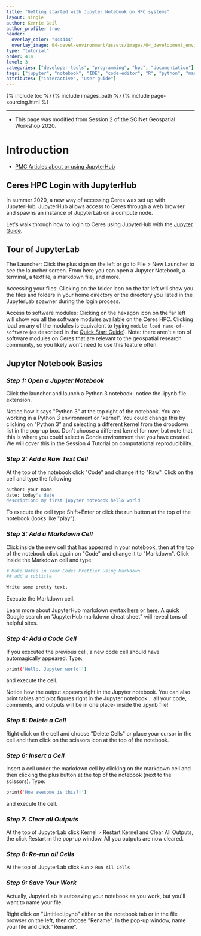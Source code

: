 ```yaml
---
title: "Getting started with Jupyter Notebook on HPC systems"
layout: single
author: Kerrie Geil
author_profile: true
header:
  overlay_color: "444444"
  overlay_image: 04-devel-environment/assets/images/04_development_envir_banner.png
type: "tutorial"
order: 414
level: 3
categories: ["developer-tools", "programming", "hpc", "documentation"]
tags: ["jupyter", "notebook", "IDE", "code-editor", "R", "python", "markdown", "OOD", "hpc-cluster", "terminal"]
attributes: ["interactive", "user-guide"]
---
```


{% include toc %}
{% include images_path %}
{% include page-sourcing.html %}

---

* This page was modified from Session 2 of the SCINet Geospatial Workshop 2020.


# Introduction

* [PMC Articles about or using JupyterHub](https://www.ncbi.nlm.nih.gov/pmc/?term=Jupyterhub)

## Ceres HPC Login with JupyterHub

In summer 2020, a new way of accessing Ceres was set up with JupyterHub. JupyterHub allows access to Ceres through a web browser and spawns an instance of JupyterLab on a compute node.

Let's walk through how to login to Ceres using JupyterHub with the [Jupyter Guide](https://scinet.usda.gov/guide/jupyter).

## Tour of JupyterLab

The Launcher:
Click the plus sign on the left or go to File > New Launcher to see the launcher screen. From here you can open a Jupyter Notebook, a terminal, a textfile, a markdown file, and more.

Accessing your files:
Clicking on the folder icon on the far left will show you the files and folders in your home directory or the directory you listed in the JupyterLab spawner during the login process.

Access to software modules:
Clicking on the hexagon icon on the far left will show you all the software modules available on the Ceres HPC. Clicking load on any of the modules is equivalent to typing ```module load name-of-software``` (as described in the [Quick Start Guide](https://scinet.usda.gov/guide/quickstart#using-the-software-applications-on-ceres)). Note: there aren't a ton of software modules on Ceres that are relevant to the geospatial research community, so you likely won't need to use this feature often.

## Jupyter Notebook Basics

### *Step 1: Open a Jupyter Notebook*

Click the launcher and launch a Python 3 notebook- notice the .ipynb file extension.

Notice how it says "Python 3" at the top right of the notebook. You are working in a Python 3 environment or "kernel". You could change this by clicking on "Python 3" and selecting a different kernel from the dropdown list in the pop-up box. Don't choose a different kernel for now, but note that this is where you could select a Conda environment that you have created. We will cover this in the Session 4 Tutorial on computational reproducibility.

### *Step 2: Add a Raw Text Cell*

At the top of the notebook click "Code" and change it to "Raw". Click on the cell and type the following:

```bash
author: your name
date: today's date
description: my first jupyter notebook hello world
```

To execute the cell type Shift+Enter or click the run button at the top of the notebook (looks like "play").

### *Step 3: Add a Markdown Cell*

Click inside the new cell that has appeared in your notebook, then at the top of the notebook click again on "Code" and change it to "Markdown". Click inside the Markdown cell and type:

```bash
# Make Notes in Your Codes Prettier Using Markdown
## add a subtitle

Write some pretty text.
```

Execute the Markdown cell.

Learn more about JupyterHub markdown syntax [here](https://jupyter-notebook.readthedocs.io/en/stable/examples/Notebook/Working%20With%20Markdown%20Cells.html) or [here](https://www.ibm.com/support/knowledgecenter/en/SSGNPV_2.0.0/dsx/markd-jupyter.html). A quick Google search on "JupyterHub markdown cheat sheet" will reveal tons of helpful sites.

### *Step 4: Add a Code Cell*

If you executed the previous cell, a new code cell should have automagically appeared. Type:

```bash
print('Hello, Jupyter world!')
```

and execute the cell.

Notice how the output appears right in the Jupyter notebook. You can also print tables and plot figures right in the Jupyter notebook... all your code, comments, and outputs will be in one place- inside the .ipynb file!


### *Step 5: Delete a Cell*

Right click on the cell and choose "Delete Cells" or place your cursor in the cell and then click on the scissors icon at the top of the notebook.

### *Step 6: Insert a Cell*

Insert a cell under the markdown cell by clicking on the markdown cell and then clicking the plus button at the top of the notebook (next to the scissors). Type:

```bash
print('How awesome is this?!')
```

and execute the cell.

### *Step 7: Clear all Outputs*

At the top of JupyterLab click Kernel > Restart Kernel and Clear All Outputs, the click Restart in the pop-up window. All you outputs are now cleared.

### *Step 8: Re-run all Cells*

At the top of JupyterLab click `Run` > `Run All Cells`

### *Step 9: Save Your Work*

Actually, JupyterLab is autosaving your notebook as you work, but you'll want to name your file.

Right click on "Untitled.ipynb" either on the notebook tab or in the file browser on the left, then choose "Rename". In the pop-up window, name your file and click "Rename".
